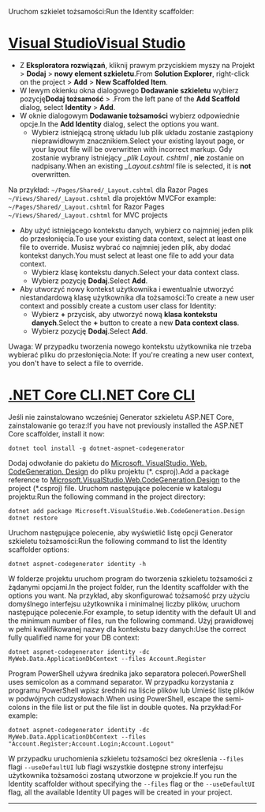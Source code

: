<span data-ttu-id="baa88-101">Uruchom szkielet tożsamości:</span><span class="sxs-lookup"><span data-stu-id="baa88-101">Run the Identity scaffolder:</span></span>

# <a name="visual-studiotabvisual-studio"></a>[<span data-ttu-id="baa88-102">Visual Studio</span><span class="sxs-lookup"><span data-stu-id="baa88-102">Visual Studio</span></span>](#tab/visual-studio)

* <span data-ttu-id="baa88-103">Z **Eksploratora rozwiązań**, kliknij prawym przyciskiem myszy na Projekt > **Dodaj** > **nowy element szkieletu**.</span><span class="sxs-lookup"><span data-stu-id="baa88-103">From **Solution Explorer**, right-click on the project > **Add** > **New Scaffolded Item**.</span></span>
* <span data-ttu-id="baa88-104">W lewym okienku okna dialogowego **Dodawanie szkieletu** wybierz pozycję**Dodaj** **tożsamość** > .</span><span class="sxs-lookup"><span data-stu-id="baa88-104">From the left pane of the **Add Scaffold** dialog, select **Identity** > **Add**.</span></span>
* <span data-ttu-id="baa88-105">W oknie dialogowym **Dodawanie tożsamości** wybierz odpowiednie opcje.</span><span class="sxs-lookup"><span data-stu-id="baa88-105">In the **Add Identity** dialog, select the options you want.</span></span>
  * <span data-ttu-id="baa88-106">Wybierz istniejącą stronę układu lub plik układu zostanie zastąpiony nieprawidłowym znacznikiem.</span><span class="sxs-lookup"><span data-stu-id="baa88-106">Select your existing layout page, or your layout file will be overwritten with incorrect markup.</span></span> <span data-ttu-id="baa88-107">Gdy zostanie wybrany istniejący  *\_plik Layout. cshtml* , **nie** zostanie on nadpisany.</span><span class="sxs-lookup"><span data-stu-id="baa88-107">When an existing *\_Layout.cshtml* file is selected, it is **not** overwritten.</span></span>

 <span data-ttu-id="baa88-108">Na przykład: `~/Pages/Shared/_Layout.cshtml` dla Razor Pages `~/Views/Shared/_Layout.cshtml` dla projektów MVC</span><span class="sxs-lookup"><span data-stu-id="baa88-108">For example: `~/Pages/Shared/_Layout.cshtml` for Razor Pages `~/Views/Shared/_Layout.cshtml` for MVC projects</span></span>
* <span data-ttu-id="baa88-109">Aby użyć istniejącego kontekstu danych, wybierz co najmniej jeden plik do przesłonięcia.</span><span class="sxs-lookup"><span data-stu-id="baa88-109">To use your existing data context, select at least one file to override.</span></span> <span data-ttu-id="baa88-110">Musisz wybrać co najmniej jeden plik, aby dodać kontekst danych.</span><span class="sxs-lookup"><span data-stu-id="baa88-110">You must select at least one file to add your data context.</span></span>
  * <span data-ttu-id="baa88-111">Wybierz klasę kontekstu danych.</span><span class="sxs-lookup"><span data-stu-id="baa88-111">Select your data context class.</span></span>
  * <span data-ttu-id="baa88-112">Wybierz pozycję **Dodaj**.</span><span class="sxs-lookup"><span data-stu-id="baa88-112">Select **Add**.</span></span>
* <span data-ttu-id="baa88-113">Aby utworzyć nowy kontekst użytkownika i ewentualnie utworzyć niestandardową klasę użytkownika dla tożsamości:</span><span class="sxs-lookup"><span data-stu-id="baa88-113">To create a new user context and possibly create a custom user class for Identity:</span></span>
  * <span data-ttu-id="baa88-114">Wybierz **+** przycisk, aby utworzyć nową **klasa kontekstu danych**.</span><span class="sxs-lookup"><span data-stu-id="baa88-114">Select the **+** button to create a new **Data context class**.</span></span>
  * <span data-ttu-id="baa88-115">Wybierz pozycję **Dodaj**.</span><span class="sxs-lookup"><span data-stu-id="baa88-115">Select **Add**.</span></span>

<span data-ttu-id="baa88-116">Uwaga: W przypadku tworzenia nowego kontekstu użytkownika nie trzeba wybierać pliku do przesłonięcia.</span><span class="sxs-lookup"><span data-stu-id="baa88-116">Note: If you're creating a new user context, you don't have to select a file to override.</span></span>

# <a name="net-core-clitabnetcore-cli"></a>[<span data-ttu-id="baa88-117">.NET Core CLI</span><span class="sxs-lookup"><span data-stu-id="baa88-117">.NET Core CLI</span></span>](#tab/netcore-cli)

<span data-ttu-id="baa88-118">Jeśli nie zainstalowano wcześniej Generator szkieletu ASP.NET Core, zainstalowanie go teraz:</span><span class="sxs-lookup"><span data-stu-id="baa88-118">If you have not previously installed the ASP.NET Core scaffolder, install it now:</span></span>

```dotnetcli
dotnet tool install -g dotnet-aspnet-codegenerator
```

<span data-ttu-id="baa88-119">Dodaj odwołanie do pakietu do [Microsoft. VisualStudio. Web. CodeGeneration. Design](https://www.nuget.org/packages/Microsoft.VisualStudio.Web.CodeGeneration.Design/) do pliku projektu (\*. csproj).</span><span class="sxs-lookup"><span data-stu-id="baa88-119">Add a package reference to [Microsoft.VisualStudio.Web.CodeGeneration.Design](https://www.nuget.org/packages/Microsoft.VisualStudio.Web.CodeGeneration.Design/) to the project (\*.csproj) file.</span></span> <span data-ttu-id="baa88-120">Uruchom następujące polecenie w katalogu projektu:</span><span class="sxs-lookup"><span data-stu-id="baa88-120">Run the following command in the project directory:</span></span>

```dotnetcli
dotnet add package Microsoft.VisualStudio.Web.CodeGeneration.Design
dotnet restore
```

<span data-ttu-id="baa88-121">Uruchom następujące polecenie, aby wyświetlić listę opcji Generator szkieletu tożsamości:</span><span class="sxs-lookup"><span data-stu-id="baa88-121">Run the following command to list the Identity scaffolder options:</span></span>

```dotnetcli
dotnet aspnet-codegenerator identity -h
```

<span data-ttu-id="baa88-122">W folderze projektu uruchom program do tworzenia szkieletu tożsamości z żądanymi opcjami.</span><span class="sxs-lookup"><span data-stu-id="baa88-122">In the project folder, run the Identity scaffolder with the options you want.</span></span> <span data-ttu-id="baa88-123">Na przykład, aby skonfigurować tożsamość przy użyciu domyślnego interfejsu użytkownika i minimalnej liczby plików, uruchom następujące polecenie.</span><span class="sxs-lookup"><span data-stu-id="baa88-123">For example, to setup identity with the default UI and the minimum number of files, run the following command.</span></span> <span data-ttu-id="baa88-124">Użyj prawidłowej w pełni kwalifikowanej nazwy dla kontekstu bazy danych:</span><span class="sxs-lookup"><span data-stu-id="baa88-124">Use the correct fully qualified name for your DB context:</span></span>

```dotnetcli
dotnet aspnet-codegenerator identity -dc MyWeb.Data.ApplicationDbContext --files Account.Register
```

<span data-ttu-id="baa88-125">Program PowerShell używa średnika jako separatora poleceń.</span><span class="sxs-lookup"><span data-stu-id="baa88-125">PowerShell uses semicolon as a command separator.</span></span> <span data-ttu-id="baa88-126">W przypadku korzystania z programu PowerShell wpisz średniki na liście plików lub Umieść listę plików w podwójnych cudzysłowach.</span><span class="sxs-lookup"><span data-stu-id="baa88-126">When using PowerShell, escape the semi-colons in the file list or put the file list in double quotes.</span></span> <span data-ttu-id="baa88-127">Na przykład:</span><span class="sxs-lookup"><span data-stu-id="baa88-127">For example:</span></span>

```dotnetcli
dotnet aspnet-codegenerator identity -dc MyWeb.Data.ApplicationDbContext --files "Account.Register;Account.Login;Account.Logout"
```

<span data-ttu-id="baa88-128">W przypadku uruchomienia szkieletu tożsamości bez określenia `--files` flagi `--useDefaultUI` lub flagi wszystkie dostępne strony interfejsu użytkownika tożsamości zostaną utworzone w projekcie.</span><span class="sxs-lookup"><span data-stu-id="baa88-128">If you run the Identity scaffolder without specifying the `--files` flag or the `--useDefaultUI` flag, all the available Identity UI pages will be created in your project.</span></span>

---

